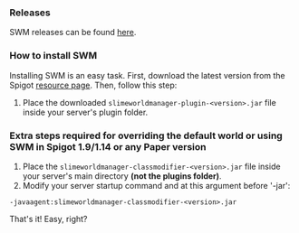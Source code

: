 ### Releases

SWM releases can be found [here](https://www.spigotmc.org/resources/slimeworldmanager.69974/history).


### How to install SWM

Installing SWM is an easy task. First, download the latest version from the Spigot [resource page](https://www.spigotmc.org/resources/slimeworldmanager.69974/). Then, follow this step:
1. Place the downloaded `slimeworldmanager-plugin-<version>.jar` file inside your server's plugin folder.

### Extra steps required for overriding the default world or using SWM in Spigot 1.9/1.14 or any Paper version
1. Place the `slimeworldmanager-classmodifier-<version>.jar` file inside your server's main directory **(not the plugins folder)**.
2. Modify your server startup command and at this argument before '-jar':
```
-javaagent:slimeworldmanager-classmodifier-<version>.jar
```

That's it! Easy, right?
